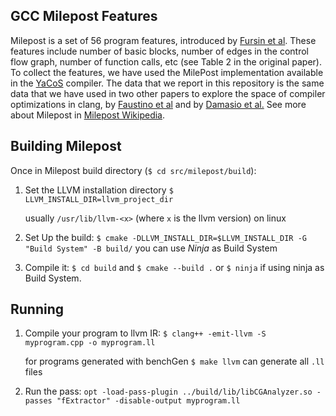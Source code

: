 ## GCC Milepost Features

Milepost is a set of 56 program features, introduced by [Fursin et al](https://ebonilla.github.io/papers/fursin-et-al-ijpp-2011.pdf).
These features include number of basic blocks, number of edges in the control flow graph, number of function calls, etc (see Table 2 in the original paper).
To collect the features, we have used the MilePost implementation available in the [YaCoS](https://homepages.dcc.ufmg.br/~fernando/publications/papers/ZanellaSBLP20.pdf) compiler.
The data that we report in this repository is the same data that we have used in two other papers to explore the space of compiler optimizations in clang, by [Faustino et al](https://homepages.dcc.ufmg.br/~fernando/publications/papers/FaustinoJCL22.pdf) and by [Damasio et al.](https://homepages.dcc.ufmg.br/~fernando/publications/papers/CGO23_ThaisDamasio.pdf)
See more about Milepost in [Milepost Wikipedia](https://en.wikipedia.org/wiki/MILEPOST_GCC).


## Building Milepost

Once in Milepost build directory (```$ cd src/milepost/build```):

1) Set the LLVM installation directory  ```$ LLVM_INSTALL_DIR=llvm_project_dir```

    usually ```/usr/lib/llvm-<x>``` (where ```x``` is the llvm version) on linux

2) Set Up the build: ```$ cmake -DLLVM_INSTALL_DIR=$LLVM_INSTALL_DIR -G "Build System" -B build/```
you can use _Ninja_ as Build System

3) Compile it: ```$ cd build``` and ```$ cmake --build .``` or ```$ ninja``` if using ninja as Build System.

## Running
1) Compile your program to llvm IR: ```$ clang++ -emit-llvm -S myprogram.cpp -o myprogram.ll```

    for programs generated with benchGen ```$ make llvm``` can generate all ```.ll``` files

2) Run the pass: ```opt -load-pass-plugin ../build/lib/libCGAnalyzer.so -passes "fExtractor" -disable-output myprogram.ll```

